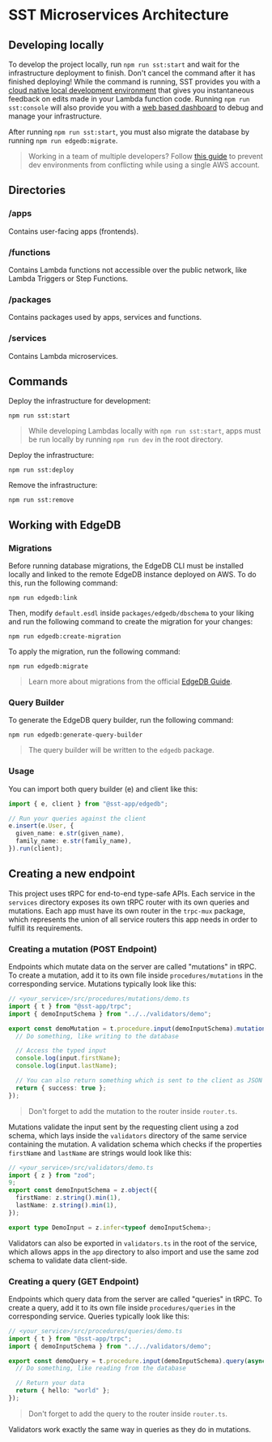# SST Microservices Architecture

## Developing locally

To develop the project locally, run `npm run sst:start` and wait for the infrastructure deployment to finish. Don't cancel the command after it has finished deploying! While the command is running, SST provides you with a [cloud native local development environment](https://docs.sst.dev/live-lambda-development) that gives you instantaneous feedback on edits made in your Lambda function code. Running `npm run sst:console` will also provide you with a [web based dashboard](https://docs.sst.dev/console) to debug and manage your infrastructure.

After running `npm run sst:start`, you must also migrate the database by running `npm run edgedb:migrate`.

> Working in a team of multiple developers? Follow [this guide](https://docs.sst.dev/working-with-your-team) to prevent dev environments from conflicting while using a single AWS account.

## Directories

### /apps

Contains user-facing apps (frontends).

### /functions

Contains Lambda functions not accessible over the public network, like Lambda Triggers or Step Functions.

### /packages

Contains packages used by apps, services and functions.

### /services

Contains Lambda microservices.

## Commands

Deploy the infrastructure for development:

```console
npm run sst:start
```

> While developing Lambdas locally with `npm run sst:start`, apps must be run locally by running `npm run dev` in the root directory.

Deploy the infrastructure:

```console
npm run sst:deploy
```

Remove the infrastructure:

```console
npm run sst:remove
```

## Working with EdgeDB

### Migrations

Before running database migrations, the EdgeDB CLI must be installed locally and linked to the remote EdgeDB instance deployed on AWS.
To do this, run the following command:

```console
npm run edgedb:link
```

Then, modify `default.esdl` inside `packages/edgedb/dbschema` to your liking and run the following command to create the migration for your changes:

```console
npm run edgedb:create-migration
```

To apply the migration, run the following command:

```console
npm run edgedb:migrate
```

> Learn more about migrations from the official [EdgeDB Guide](https://www.edgedb.com/docs/guides/migrations/index).

### Query Builder

To generate the EdgeDB query builder, run the following command:

```console
npm run edgedb:generate-query-builder
```

> The query builder will be written to the `edgedb` package.

### Usage

You can import both query builder (e) and client like this:

```ts
import { e, client } from "@sst-app/edgedb";

// Run your queries against the client
e.insert(e.User, {
  given_name: e.str(given_name),
  family_name: e.str(family_name),
}).run(client);
```

## Creating a new endpoint

This project uses tRPC for end-to-end type-safe APIs. Each service in the `services` directory exposes its own tRPC router with its own queries and mutations.
Each app must have its own router in the `trpc-mux` package, which represents the union of all service routers this app needs in order to fulfill its requirements.

### Creating a mutation (POST Endpoint)

Endpoints which mutate data on the server are called "mutations" in tRPC. To create a mutation, add it to its own file inside `procedures/mutations` in the corresponding service.
Mutations typically look like this:

```ts
// <your_service>/src/procedures/mutations/demo.ts
import { t } from "@sst-app/trpc";
import { demoInputSchema } from "../../validators/demo";

export const demoMutation = t.procedure.input(demoInputSchema).mutation(async ({ input, ctx }) => {
  // Do something, like writing to the database

  // Access the typed input
  console.log(input.firstName);
  console.log(input.lastName);

  // You can also return something which is sent to the client as JSON
  return { success: true };
});
```

> Don't forget to add the mutation to the router inside `router.ts`.

Mutations validate the input sent by the requesting client using a zod schema, which lays inside the `validators` directory of the same service containing the mutation.
A validation schema which checks if the properties `firstName` and `lastName` are strings would look like this:

```ts
// <your_service>/src/validators/demo.ts
import { z } from "zod";
9;
export const demoInputSchema = z.object({
  firstName: z.string().min(1),
  lastName: z.string().min(1),
});

export type DemoInput = z.infer<typeof demoInputSchema>;
```

Validators can also be exported in `validators.ts` in the root of the service, which allows apps in the `app` directory to also import and use the same zod schema to validate data client-side.

### Creating a query (GET Endpoint)

Endpoints which query data from the server are called "queries" in tRPC. To create a query, add it to its own file inside `procedures/queries` in the corresponding service.
Queries typically look like this:

```ts
// <your_service>/src/procedures/queries/demo.ts
import { t } from "@sst-app/trpc";
import { demoInputSchema } from "../../validators/demo";

export const demoQuery = t.procedure.input(demoInputSchema).query(async ({ input, ctx }) => {
  // Do something, like reading from the database

  // Return your data
  return { hello: "world" };
});
```

> Don't forget to add the query to the router inside `router.ts`.

Validators work exactly the same way in queries as they do in mutations.
